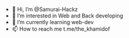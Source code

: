 - 👋 Hi, I’m @Samurai-Hackz
- 👀 I’m interested in Web and Back developing
- 🌱 I’m currently learning web-dev
- 📫 How to reach me t.me/the_khamidof

<!---
Samurai-Hackz/Samurai-Hackz is a ✨ special ✨ repository because its `README.md` (this file) appears on your GitHub profile.
You can click the Preview link to take a look at your changes.
--->
